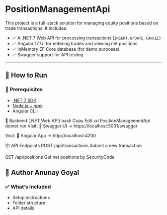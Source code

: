 # PositionManagementApi

This project is a full-stack solution for managing equity positions based on trade transactions. It includes:

- ✅ A .NET 7 Web API for processing transactions (`INSERT`, `UPDATE`, `CANCEL`)
- ✅ Angular 17 UI for entering trades and viewing net positions
- ✅ InMemory EF Core database (for demo purposes)
- ✅ Swagger support for API testing

---

## 🚀 How to Run

### 🔹 Prerequisites

- [.NET 7 SDK](https://dotnet.microsoft.com/en-us/download/dotnet/7.0)
- [Node.js + npm](https://nodejs.org/)
- Angular CLI:

🔹 Backend (.NET Web API)
bash
Copy
Edit
cd PositionManagementApi
dotnet run
Visit:
📌 Swagger UI → https://localhost:5001/swagger

Visit:
📌 Angular App → http://localhost:4200

📦 API Endpoints
POST /api/transactions
Submit a new transaction

GET /api/positions
Get net positions by SecurityCode

🤝 Author
Anunay Goyal
---

### ✅ What’s Included

- Setup instructions
- Folder structure
- API details
